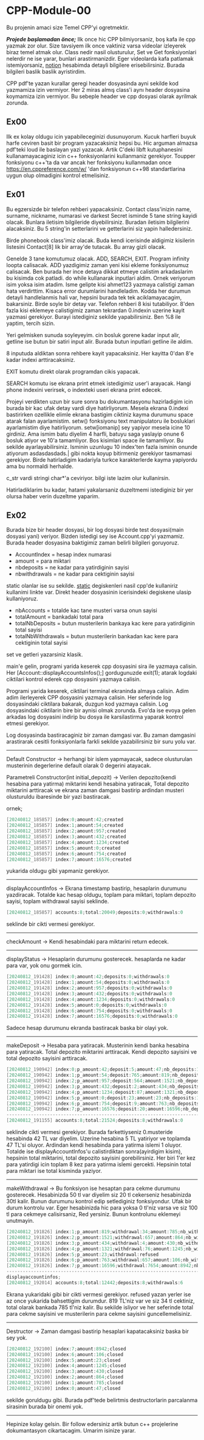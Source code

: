 ﻿# CPP-Module-00

Bu projenin amaci size Temel CPP'yi ogretmektir.

***Projede başlamadan önce;*** Ilk once hic CPP bilmiyorsaniz, boş kafa ile cpp yazmak zor olur. Size tavsiyem ilk once vaktiniz varsa videolar izleyerek biraz temel atmak olur. Class nedir nasil olusturulur, Set ve Get fonksiyonlari nelerdir ne ise yarar, bunlari arastirmanizdir. Eger videolarda kafa patlamak istemiyorsaniz, [notion](https://alike-dirigible-d37.notion.site/CPP-Notlarim-86e5660b50d740b5bd6b8803c8ae99f0#e48a300c4e0c44008c30dc95ed1b14c0) hesabimda detayli bilgilere erisebilirsiniz. Burada bilgileri baslik baslik ayristirdim.

CPP pdf'te yazan kurallar geregi header dosyasinda ayni sekilde kod yazmamiza izin vermiyor. Her 2 miras almış class'i aynı header dosyasina koymamiza izin vermiyor. Bu sebeple header ve cpp dosyasi olarak ayrilmak zorunda. 

## **Ex00**
Ilk ex kolay oldugu icin yapabileceginizi dusunuyorum. Kucuk harfleri buyuk harfe ceviren basit bir program yazacaksiniz hepsi bu. Hic arguman almazsa pdf'teki loud ile baslayan yazi yazacak. Artik C'deki libft kutuphanesini kullanamayacaginiz icin c++ fonksiyonlarini kullanmaniz gerekiyor. Toupper fonksiyonu c++'ta da var ancak her fonksiyonu kullanmadan once https://en.cppreference.com/w/ 'dan fonksiyonun c++98 standartlarina uygun olup olmadigini kontrol etmelisiniz. 

## **Ex01**
Bu egzersizde bir telefon rehberi yapacaksiniz. Contact class'inizin name, surname, nickname, numarasi ve darkest Secret isminde 5 tane string kayidi olacak. Bunlara iletisim bilgileride diyebilirsiniz. Buradan iletisim bilgilerini alacaksiniz. Bu 5 string'in setterlarini ve getterlarini siz yapin halledersiniz.

Birde phonebook class'imiz olacak. Buda kendi icerisinde aldigimiz kisilerin listesini Contact[8] lik bir array'de tutacak. Bu array gizli olacak. 

Genelde 3 tane komutumuz olacak. ADD, SEARCH, EXIT. 
Program infinity loopta calisacak. ADD yazdigimiz zaman yeni kisi ekleme fonksiyonumuz calisacak. Ben burada her ince detaya dikkat etmeye calistim arkadaslarim bu kisimda cok patladi. do while kullanarak inputlari aldim. Ornek veriyorum isim yoksa isim atadim. Isme gelipte kisi ahmet123 yazmaya calistigi zaman hata verdirttim. Kisaca error durumlarini handleladim. Kodda her durumun detayli handlelanmis hali var, hepsini burada tek tek aciklamayacagim, bakarsiniz. Birde soyle bir detay var. Telefon rehberi 8 kisi tutabiliyor. 8'den fazla kisi eklemeye calistigimiz zaman tekrardan 0.indexin uzerine kayit yazmasi gerekiyor. Burayi istediginiz sekilde yapabilirsiniz. Ben %8 ile yaptim, tercih sizin. 

Yeri gelmisken sunuda soyleyeyim. cin bosluk gorene kadar input alir, getline ise butun bir satiri input alir. Burada butun inputlari getline ile aldim.

8 inputuda aldiktan sonra rehbere kayit yapacaksiniz. Her kayitta 0'dan 8'e kadar indexi arttiracaksiniz. 

EXIT komutu direkt olarak programdan cikis yapacak.

SEARCH komutu ise ekrana print etmek istedigimiz user'i arayacak. Hangi phone indexini verirsek, o indexteki useri ekrana print edecek.

Projeyi verdikten uzun bir sure sonra bu dokumantasyonu hazirladigim icin burada bir kac ufak detay vardi diye hatirliyorum. Mesela ekrana 0.indexi bastirirken ozellikle elimle ekrana bastigim ciktiniz kayma durumunu space atarak falan ayarlamistim. setw() fonksiyonu text manipulatoru ile bosluklari ayarlamistim diye hatirliyorum. setw[iomanip] sey yapiyor mesela icine 10 girdiniz. Ama ismim batu diyelim 4 harfli, batuyu saga yaslayip onune 6 bosluk atiyor ve 10'a tamamliyor. Bos kisimlari space ile tamamliyor. Bu sekilde ayarlayabilirsiniz. Isminin uzunlugu 10 index'ten fazla isminin onunde atiyorum asdasdasdads.| gibi nokta koyup bitirmeniz gerekiyor tasmamasi gerekiyor. Birde hatirladigim kadariyla turkce karakterlerde kayma yapiyordu ama bu normaldi herhalde. 

c_str vardi stringi char*'a ceviriyor. bilgi iste lazim olur kullanirsin.

Hatirladiklarim bu kadar, hatami yakalarsaniz duzeltmemi istediginiz bir yer olursa haber verin duzeltme yaparim.

## **Ex02**
Burada bize bir header dosyasi, bir log dosyasi birde test dosyasi(main dosyasi yani) veriyor. Bizden istedigi sey ise Account.cpp'yi yazmamiz. Burada header dosyasina baktigimiz zaman belirli bilgileri goruyoruz. 

- AccountIndex = hesap index numarasi
- amount = para miktari
- nbdeposits = ne kadar para yatirdiginin sayisi
- nbwithdrawals = ne kadar para cektiginin sayisi

static olanlar ise su sekilde. [static](https://stackoverflow.com/questions/15725922/static-function-a-storage-class-may-not-be-specified-here) degiskenleri nasil cpp'de kullaniriz kullanimi linkte var. Direkt header dosyasinin icerisindeki degiskene ulasip kullaniyoruz.

- nbAccounts = totalde kac tane musteri varsa onun sayisi
- totalAmount = bankadaki total para
- totalNbDeposits = butun musterilerin bankaya kac kere para yatirdiginin total sayisi
- totalNbWithdrawals =  butun musterilerin bankadan kac kere para cektiginin total sayisi

set ve getleri yazarsiniz klasik.

main'e gelin, programi yarida keserek cpp dosyasini sira ile yazmaya calisin.
Her [Account::displayAccountsInfos();] gordugunuzde exit(1); atarak logdaki ciktilari kontrol ederek cpp dosyasini yazmaya calisin. 

Programi yarida keserek, ciktilari terminal ekraninda almaya calisin. Adim adim ilerleyerek CPP dosyasini yazmaya calisin. Her seferinde log dosyasindaki ciktilara bakarak, duzgun kod yazmaya calisin. Log dosyasindaki ciktilarin bire bir aynisi olmak zorunda. Evo'da ise evoya gelen arkadas log dosyasini indirip bu dosya ile karsilastirma yaparak kontrol etmesi gerekiyor.

Log dosyasinda bastiracaginiz bir zaman damgasi var. Bu zaman damgasini arastirarak cesitli fonksiyonlarla farkli sekilde yazabilirsiniz bir suru yolu var.

---

Default Constructor -> herhangi bir islem yapmayacak, sadece olusturulan musterinin degerlerine default olarak 0 degerini atayacak.

Parametreli Constructor(int initial_depozit) -> Verilen depozito(kendi hesabina para yatirma) miktarini kendi hesabina yatiracak, Total depozito miktarini arttiracak ve ekrana zaman damgasi bastirip ardindan musteri olusturuldu ibaresinde bir yazi bastiracak.

ornek;
```c++
[20240812_185857] index:0;amount:42;created
[20240812_185857] index:1;amount:54;created
[20240812_185857] index:2;amount:957;created
[20240812_185857] index:3;amount:432;created
[20240812_185857] index:4;amount:1234;created
[20240812_185857] index:5;amount:0;created
[20240812_185857] index:6;amount:754;created
[20240812_185857] index:7;amount:16576;created
```
yukarida oldugu gibi yapmaniz gerekiyor.

---

displayAccountInfos -> Ekrana timestamp bastirip, hesaplarin durumunu yazdiracak. Totalde kac hesap oldugu, toplam para miktari, toplam depozito sayisi, toplam withdrawal sayisi seklinde.

```c++
[20240812_185857] accounts:8;total:20049;deposits:0;withdrawals:0
```
seklinde bir cikti vermesi gerekiyor. 

---

checkAmount -> Kendi hesabindaki para miktarini return edecek.

---

displayStatus -> Hesaplarin durumunu gosterecek. hesaplarda ne kadar para var, yok onu gormek icin.

```c++
[20240812_191428] index:0;amount:42;deposits:0;withdrawals:0
[20240812_191428] index:1;amount:54;deposits:0;withdrawals:0
[20240812_191428] index:2;amount:957;deposits:0;withdrawals:0
[20240812_191428] index:3;amount:432;deposits:0;withdrawals:0
[20240812_191428] index:4;amount:1234;deposits:0;withdrawals:0
[20240812_191428] index:5;amount:0;deposits:0;withdrawals:0
[20240812_191428] index:6;amount:754;deposits:0;withdrawals:0
[20240812_191428] index:7;amount:16576;deposits:0;withdrawals:0
```
Sadece hesap durumunu ekranda bastiracak baska bir olayi yok.

---

makeDeposit -> Hesaba para yatiracak. Musterinin kendi banka hesabina para yatiracak. Total depozito miktarini arttiracak. Kendi depozito sayisini ve total depozito sayisini arttiracak.


```c++
[20240812_190942] index:0;p_amount:42;deposit:5;amount:47;nb_deposits:1
[20240812_190942] index:1;p_amount:54;deposit:765;amount:819;nb_deposits:1
[20240812_190942] index:2;p_amount:957;deposit:564;amount:1521;nb_deposits:1
[20240812_190942] index:3;p_amount:432;deposit:2;amount:434;nb_deposits:1
[20240812_190942] index:4;p_amount:1234;deposit:87;amount:1321;nb_deposits:1
[20240812_190942] index:5;p_amount:0;deposit:23;amount:23;nb_deposits:1
[20240812_190942] index:6;p_amount:754;deposit:9;amount:763;nb_deposits:1
[20240812_190942] index:7;p_amount:16576;deposit:20;amount:16596;nb_deposits:1
--------------------------------------------------------------------------------
[20240812_191155] accounts:8;total:21524;deposits:8;withdrawals:0
```
seklinde cikti vermesi gerekiyor. Burada farkettiyseniz 0.musteride hesabinda 42 TL var diyelim. Uzerine hesabina 5 TL yatiriyor ve toplamda 47 TL'si oluyor. Ardindan kendi hesabinda para yatirma islemi 1 oluyor. Totalde ise displayAccountInfos'u calistirdiktan sonra(ayirdigim kisim), hepsinin total miktarini, total depozito sayisini gorebilirsiniz. Her biri 1'er kez para yatirdigi icin toplam 8 kez para yatirma islemi gercekti. Hepsinin total para miktari ise total kisminda yaziyor.

---

makeWithdrawal -> Bu fonksiyon ise hesaptan para cekme durumunu gosterecek. Hesabinizda 50 tl var diyelim siz 20 tl cekerseniz hesabinizda 30tl kalir. Bunun durumunu kontrol edip setlediginiz fonksiyondur. Ufak bir durum kontrolu var. Eger hesabinizda hic para yoksa 0 tl'niz varsa ve siz 100 tl para cekmeye calisirsaniz, Red yersiniz. Bunun kontrolunu eklemeyi unutmayin.

```c++
[20240812_191826] index:1;p_amount:819;withdrawal:34;amount:785;nb_withdrawals:1
[20240812_191826] index:2;p_amount:1521;withdrawal:657;amount:864;nb_withdrawals:1
[20240812_191826] index:3;p_amount:434;withdrawal:4;amount:430;nb_withdrawals:1
[20240812_191826] index:4;p_amount:1321;withdrawal:76;amount:1245;nb_withdrawals:1
[20240812_191826] index:5;p_amount:23;withdrawal:refused
[20240812_191826] index:6;p_amount:763;withdrawal:657;amount:106;nb_withdrawals:1
[20240812_191826] index:7;p_amount:16596;withdrawal:7654;amount:8942;nb_withdrawals:1
---------------------------------------------------------------------------------------
displayaccountinfos;
[20240812_192014] accounts:8;total:12442;deposits:8;withdrawals:6
```
Ekrana yukaridaki gibi bir cikti vermesi gerekiyor. refused yazan yerler ise az once yukarida bahsettigim durumdur. 819 TL'niz var ve siz 34 tl cektiniz, total olarak bankada 785 tl'niz kalir. Bu sekilde isliyor ve her seferinde total para cekme sayisini ve musterilerin para cekme sayisini guncellemelisiniz.

---

Destructor -> Zaman damgasi bastirip hesaplari kapatacaksiniz baska bir sey yok.

```c++
[20240812_192100] index:7;amount:8942;closed
[20240812_192100] index:6;amount:106;closed
[20240812_192100] index:5;amount:23;closed
[20240812_192100] index:4;amount:1245;closed
[20240812_192100] index:3;amount:430;closed
[20240812_192100] index:2;amount:864;closed
[20240812_192100] index:1;amount:785;closed
[20240812_192100] index:0;amount:47;closed
```
sekilde goruldugu gibi. Burada pdf'tede belirtmis destructorlarin parcalanma sirasinin burada bir onemi yok.

---

Hepinize kolay gelsin. Bir follow edersiniz artik butun c++ projelerine dokumantasyon cikartacagim. Umarim isinize yarar.
